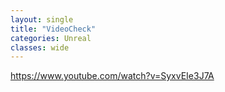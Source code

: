 ```yaml
---
layout: single
title: "VideoCheck"
categories: Unreal
classes: wide
---
```

https://www.youtube.com/watch?v=SyxvEIe3J7A
